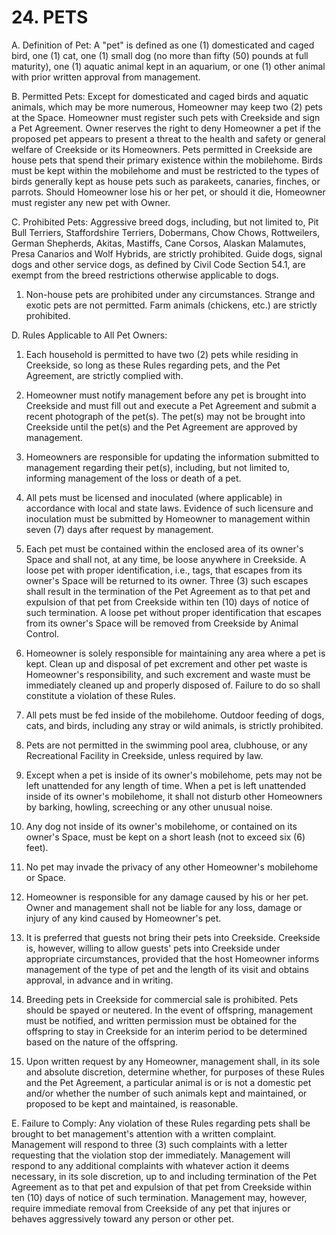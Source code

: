 # 24. PETS
A. Definition of Pet: A "pet" is defined as one (1) domesticated and caged bird, one (1)
cat, one (1) small dog (no more than fifty (50) pounds at full maturity), one (1)
aquatic animal kept in an aquarium, or one (1) other animal with prior written
approval from management.

B. Permitted Pets: Except for domesticated and caged birds and aquatic animals,
which may be more numerous, Homeowner may keep two (2) pets at the Space.
Homeowner must register such pets with Creekside and sign a Pet Agreement.
Owner reserves the right to deny Homeowner a pet if the proposed pet appears to
present a threat to the health and safety or general welfare of Creekside or its
Homeowners. Pets permitted in Creekside are house pets that spend their primary
existence within the mobilehome. Birds must be kept within the mobilehome and
must be restricted to the types of birds generally kept as house pets such as
parakeets, canaries, finches, or parrots. Should Homeowner lose his or her pet, or
should it die, Homeowner must register any new pet with Owner.

C. Prohibited Pets: Aggressive breed dogs, including, but not limited to, Pit Bull
Terriers, Staffordshire Terriers, Dobermans, Chow Chows, Rottweilers, German
Shepherds, Akitas, Mastiffs, Cane Corsos, Alaskan Malamutes, Presa Canarios and
Wolf Hybrids, are strictly prohibited. Guide dogs, signal dogs and other service dogs,
as defined by Civil Code Section 54.1, are exempt from the breed restrictions
otherwise applicable to dogs.

1. Non-house pets are prohibited under any circumstances. Strange and exotic pets
are not permitted. Farm animals (chickens, etc.) are strictly prohibited.

D. Rules Applicable to All Pet Owners:
1. Each household is permitted to have two (2) pets while residing in Creekside, so
long as these Rules regarding pets, and the Pet Agreement, are strictly complied
with.

2. Homeowner must notify management before any pet is brought into Creekside
and must fill out and execute a Pet Agreement and submit a recent photograph
of the pet(s). The pet(s) may not be brought into Creekside until the pet(s) and
the Pet Agreement are approved by management.

3. Homeowners are responsible for updating the information submitted to
management regarding their pet(s), including, but not limited to, informing
management of the loss or death of a pet.

4. All pets must be licensed and inoculated (where applicable) in accordance with
local and state laws. Evidence of such licensure and inoculation must be
submitted by Homeowner to management within seven (7) days after request by
management.

5. Each pet must be contained within the enclosed area of its owner's Space and
shall not, at any time, be loose anywhere in Creekside. A loose pet with proper
identification, i.e., tags, that escapes from its owner's Space will be returned to its
owner. Three (3) such escapes shall result in the termination of the Pet
Agreement as to that pet and expulsion of that pet from Creekside within ten
(10) days of notice of such termination. A loose pet without proper identification
that escapes from its owner's Space will be removed from Creekside by Animal
Control.

6. Homeowner is solely responsible for maintaining any area where a pet is kept.
Clean up and disposal of pet excrement and other pet waste is Homeowner's 
responsibility, and such excrement and waste must be immediately cleaned up
and properly disposed of. Failure to do so shall constitute a violation of these
Rules.

7. All pets must be fed inside of the mobilehome. Outdoor feeding of dogs, cats, and
birds, including any stray or wild animals, is strictly prohibited.

8. Pets are not permitted in the swimming pool area, clubhouse, or any
Recreational Facility in Creekside, unless required by law.

9. Except when a pet is inside of its owner's mobilehome, pets may not be left
unattended for any length of time. When a pet is left unattended inside of its
owner's mobilehome, it shall not disturb other Homeowners by barking,
howling, screeching or any other unusual noise.

10. Any dog not inside of its owner's mobilehome, or contained on its owner's Space,
must be kept on a short leash (not to exceed six (6) feet).

11. No pet may invade the privacy of any other Homeowner's mobilehome or Space.

12. Homeowner is responsible for any damage caused by his or her pet. Owner and
management shall not be liable for any loss, damage or injury of any kind caused
by Homeowner's pet.

13. It is preferred that guests not bring their pets into Creekside. Creekside is,
however, willing to allow guests' pets into Creekside under appropriate
circumstances, provided that the host Homeowner informs management of the
type of pet and the length of its visit and obtains approval, in advance and in
writing.

14. Breeding pets in Creekside for commercial sale is prohibited. Pets should be
spayed or neutered. In the event of offspring, management must be notified, and
written permission must be obtained for the offspring to stay in Creekside for an
interim period to be determined based on the nature of the offspring.

15. Upon written request by any Homeowner, management shall, in its sole and
absolute discretion, determine whether, for purposes of these Rules and the Pet
Agreement, a particular animal is or is not a domestic pet and/or whether the
number of such animals kept and maintained, or proposed to be kept and
maintained, is reasonable.

E. Failure to Comply: Any violation of these Rules regarding pets shall be brought to
bet management's attention with a written complaint. Management will respond to
three (3) such complaints with a letter requesting that the violation stop
der immediately. Management will respond to any additional complaints with whatever
action it deems necessary, in its sole discretion, up to and including termination of
the Pet Agreement as to that pet and expulsion of that pet from Creekside within ten
(10) days of notice of such termination. Management may, however, require
immediate removal from Creekside of any pet that injures or behaves aggressively
toward any person or other pet.
